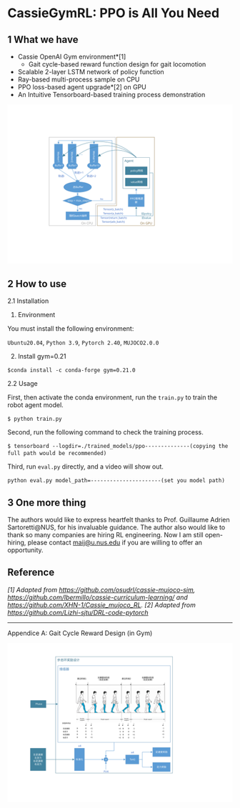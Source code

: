 # CassieGymRL: PPO is All You Need
## 1 What we have

- Cassie OpenAI Gym environment*[1]
    - Gait cycle-based reward function design for gait locomotion
- Scalable 2-layer LSTM network of policy function
- Ray-based multi-process sample on CPU
- PPO loss-based agent upgrade*[2] on GPU
- An Intuitive Tensorboard-based training process demonstration

![The overall framework of our method.](./readme-images/framework.svg)


## 2 How to use

2.1 Installation

1) Environment

You must install the following environment:

`Ubuntu20.04`, `Python 3.9`, `Pytorch 2.40`, `MUJOCO2.0.0`


2) Install gym=0.21

```
$conda install -c conda-forge gym=0.21.0
```


2.2 Usage

First, then activate the conda environment, run the `train.py` to train the robot agent model.

```
$ python train.py
```

Second, run the following command to check the training process.

```
$ tensorboard --logdir=./trained_models/ppo--------------(copying the full path would be recommended)
```


Third, run `eval.py` directly, and a video will show out.

```
python eval.py model_path=----------------------(set you model path)
```



## 3 One more thing

The authors would like to express heartfelt thanks to Prof. Guillaume Adrien Sartoretti@NUS, for his invaluable guidance. The author also would like to thank so many companies are hiring RL engineering. Now I am still open-hiring, please contact maij@u.nus.edu if you are willing to offer an opportunity.



## Reference
*[1] Adapted from https://github.com/osudrl/cassie-mujoco-sim, https://github.com/lbermillo/cassie-curriculum-learning/ and https://github.com/XHN-1/Cassie_mujoco_RL.*
*[2] Adapted from https://github.com/Lizhi-sjtu/DRL-code-pytorch*


---

Appendice A: Gait Cycle Reward Design (in Gym)

![The overall framework of our method.](./readme-images/gait_cycle_design.svg)
